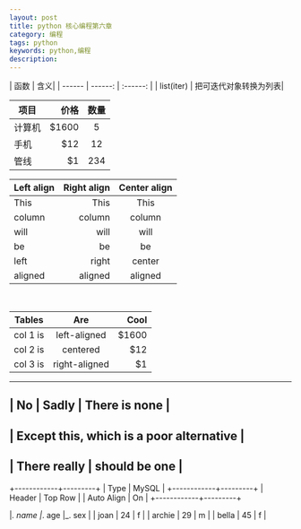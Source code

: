 ```yaml
---
layout: post
title: python 核心编程第六章
category: 编程
tags: python
keywords: python,编程
description: 
---
```

| 函数 | 含义|
| ------ | ------: | :------: |
| list(iter) | 把可迭代对象转换为列表|



| 项目        | 价格   |  数量  |
| --------   | -----:  | :----:  |
| 计算机     | $1600 |   5     |
| 手机        |   $12   |   12   |
| 管线        |    $1    |  234  |

| Left align | Right align | Center align |
|:-----------|------------:|:------------:|
| This       |        This |     This     
| column     |      column |    column    
| will       |        will |     will     
| be         |          be |      be      
| left       |       right |    center    
| aligned    |     aligned |   aligned


</br>

| Tables   |      Are      |  Cool |
|----------|:-------------:|------:|
| col 1 is |  left-aligned | $1600 |
| col 2 is |    centered   |   $12 |
| col 3 is | right-aligned |    $1 |


--------------------------------------------------
| No | Sadly        | There is none              |
--------------------------------------------------
| Except this, which is a poor alternative       |
--------------------------------------------------
| There really      | should be one              |
--------------------------------------------------

+------------+---------+
|    Type    |  MySQL  |
+------------+---------+
| Header     | Top Row |
| Auto Align | On      |
+------------+---------+

|_. name |_. age |_. sex |
| joan | 24 | f |
| archie | 29 | m |
| bella | 45 | f |

